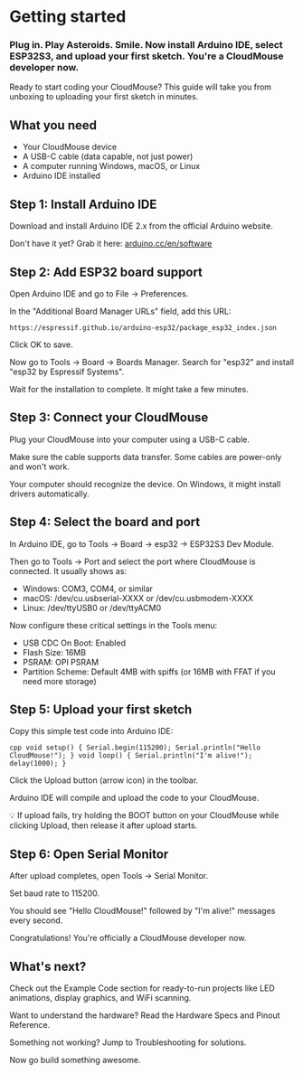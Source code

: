 # Getting started

### Plug in. Play Asteroids. Smile. Now install Arduino IDE, select ESP32S3, and upload your first sketch. You're a CloudMouse developer now.

Ready to start coding your CloudMouse? This guide will take you from unboxing to uploading your first sketch in minutes.

## What you need

  * Your CloudMouse device
  * A USB-C cable (data capable, not just power)
  * A computer running Windows, macOS, or Linux
  * Arduino IDE installed

## Step 1: Install Arduino IDE

Download and install Arduino IDE 2.x from the official Arduino website.

Don't have it yet? Grab it here: [arduino.cc/en/software](https://www.arduino.cc/en/software)

## Step 2: Add ESP32 board support

Open Arduino IDE and go to File -> Preferences.

In the "Additional Board Manager URLs" field, add this URL:

`https://espressif.github.io/arduino-esp32/package_esp32_index.json`

Click OK to save.

Now go to Tools -> Board -> Boards Manager. Search for "esp32" and install "esp32 by Espressif Systems".

Wait for the installation to complete. It might take a few minutes.

## Step 3: Connect your CloudMouse

Plug your CloudMouse into your computer using a USB-C cable.

Make sure the cable supports data transfer. Some cables are power-only and won't work.

Your computer should recognize the device. On Windows, it might install drivers automatically.

## Step 4: Select the board and port

In Arduino IDE, go to Tools -> Board -> esp32 -> ESP32S3 Dev Module.

Then go to Tools -> Port and select the port where CloudMouse is connected. It usually shows as:

  * Windows: COM3, COM4, or similar
  * macOS: /dev/cu.usbserial-XXXX or /dev/cu.usbmodem-XXXX
  * Linux: /dev/ttyUSB0 or /dev/ttyACM0

Now configure these critical settings in the Tools menu:

  * USB CDC On Boot: Enabled
  * Flash Size: 16MB
  * PSRAM: OPI PSRAM
  * Partition Scheme: Default 4MB with spiffs (or 16MB with FFAT if you need more storage)

## Step 5: Upload your first sketch

Copy this simple test code into Arduino IDE:

```cpp void setup() { Serial.begin(115200); Serial.println("Hello CloudMouse!"); } void loop() { Serial.println("I'm alive!"); delay(1000); } ``` 

Click the Upload button (arrow icon) in the toolbar.

Arduino IDE will compile and upload the code to your CloudMouse.

💡 If upload fails, try holding the BOOT button on your CloudMouse while clicking Upload, then release it after upload starts.

## Step 6: Open Serial Monitor

After upload completes, open Tools -> Serial Monitor.

Set baud rate to 115200.

You should see "Hello CloudMouse!" followed by "I'm alive!" messages every second.

Congratulations! You're officially a CloudMouse developer now.

## What's next?

Check out the Example Code section for ready-to-run projects like LED animations, display graphics, and WiFi scanning.

Want to understand the hardware? Read the Hardware Specs and Pinout Reference.

Something not working? Jump to Troubleshooting for solutions.

Now go build something awesome.